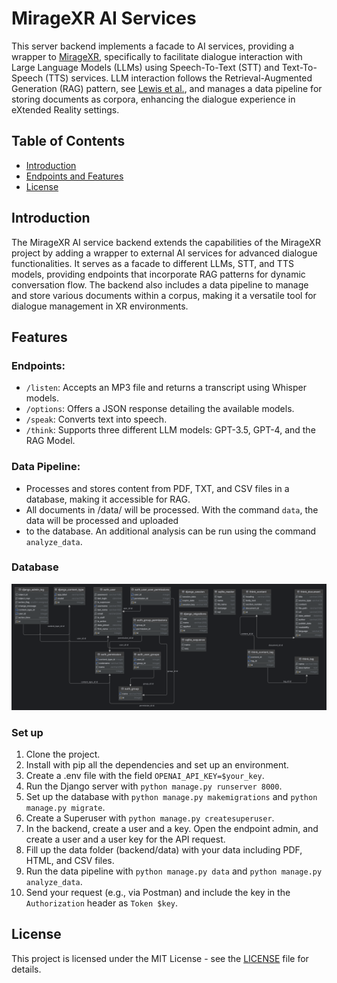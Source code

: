 # MirageXR AI Services

This server backend implements a facade to AI services, providing a wrapper to [MirageXR](https://github.com/WEKIT-ECS/MIRAGE-XR), 
specifically to facilitate dialogue interaction with Large Language Models (LLMs) using Speech-To-Text (STT) and Text-To-Speech 
(TTS) services. LLM interaction follows the Retrieval-Augmented Generation (RAG) pattern, see [Lewis et al.](https://arxiv.org/abs/2005.11401),
and manages a data pipeline for storing documents as corpora, enhancing the dialogue experience in eXtended Reality settings.

## Table of Contents

- [Introduction](#introduction)
- [Endpoints and Features](#features)
- [License](#license)

## Introduction

The MirageXR AI service backend extends the capabilities of the MirageXR project by adding a wrapper to external AI services 
for advanced dialogue functionalities. It serves as a facade to different LLMs, STT, and TTS models, providing endpoints 
that incorporate RAG patterns for dynamic conversation flow. The backend also includes a data pipeline to manage and store 
various documents within a corpus, making it a versatile tool for dialogue management in XR environments.

## Features

### Endpoints:

- `/listen`: Accepts an MP3 file and returns a transcript using Whisper models.
- `/options`: Offers a JSON response detailing the available models.
- `/speak`: Converts text into speech.
- `/think`: Supports three different LLM models: GPT-3.5, GPT-4, and the RAG Model.

### Data Pipeline:

- Processes and stores content from PDF, TXT, and CSV files in a database, making it accessible for RAG. 
- All documents in /data/ will be processed. With the command `data`, the data will be processed and uploaded
- to the database. An additional analysis can be run using the command `analyze_data`. 

### Database 

![db.png](db.png)


### Set up
1. Clone the project.
2. Install with pip all the dependencies and set up an environment.
3. Create a .env file with the field `OPENAI_API_KEY=$your_key`.
4. Run the Django server with `python manage.py runserver 8000`.
5. Set up the database with `python manage.py makemigrations` and `python manage.py migrate`.
6. Create a Superuser with `python manage.py createsuperuser`.
7. In the backend, create a user and a key. Open the endpoint admin, and create a user and a user key for the API request.
8. Fill up the data folder (backend/data) with your data including PDF, HTML, and CSV files.
9. Run the data pipeline with `python manage.py data` and `python manage.py analyze_data`.
10. Send your request (e.g., via Postman) and include the key in the `Authorization` header as `Token $key`.


## License

This project is licensed under the MIT License - see the [LICENSE](LICENSE) file for details.
